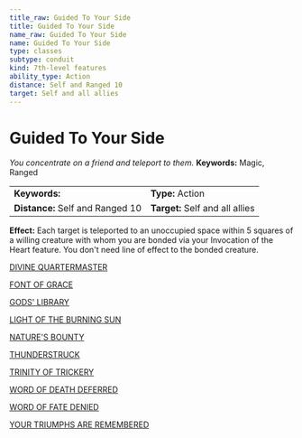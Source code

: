 ```yaml
---
title_raw: Guided To Your Side
title: Guided To Your Side
name_raw: Guided To Your Side
name: Guided To Your Side
type: classes
subtype: conduit
kind: 7th-level features
ability_type: Action
distance: Self and Ranged 10
target: Self and all allies
---
```


# Guided To Your Side

*You concentrate on a friend and teleport to them.* **Keywords:** Magic, Ranged

|                                  |                                 |
| :------------------------------- | :------------------------------ |
| **Keywords:**                    | **Type:** Action                |
| **Distance:** Self and Ranged 10 | **Target:** Self and all allies |

**Effect:** Each target is teleported to an unoccupied space within 5 squares of a willing creature with whom you are bonded via your Invocation of the Heart feature. You don't need line of effect to the bonded creature.

[DIVINE QUARTERMASTER](./Divine%20Quartermaster.md)

[FONT OF GRACE](./Font%20Of%20Grace.md)

[GODS' LIBRARY](./Gods%20Library.md)

[LIGHT OF THE BURNING SUN](./Light%20Of%20The%20Burning%20Sun.md)

[NATURE'S BOUNTY](./Natures%20Bounty.md)

[THUNDERSTRUCK](./Thunderstruck.md)

[TRINITY OF TRICKERY](./Trinity%20Of%20Trickery/Trinity%20Of%20Trickery.md)

[WORD OF DEATH DEFERRED](./Word%20Of%20Death%20Deferred.md)

[WORD OF FATE DENIED](./Word%20Of%20Fate%20Denied.md)

[YOUR TRIUMPHS ARE REMEMBERED](./Your%20Triumphs%20Are%20Remembered.md)
